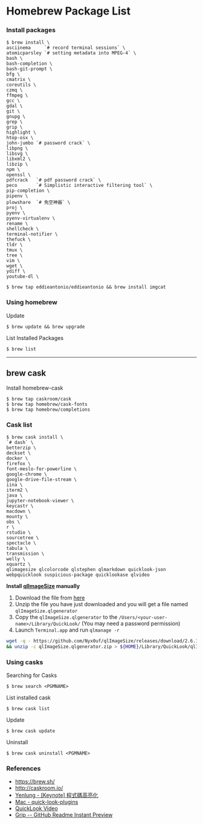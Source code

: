 # Homebrew Package List

### Install packages

```
$ brew install \
asciinema     `# record terminal sessions` \
atomicparsley `# setting metadata into MPEG-4` \
bash \
bash-completion \
bash-git-prompt \
bfg \
cmatrix \
coreutils \
czmq \
ffmpeg \
gcc \
gdal \
git \
gnupg \
grep \
grip \
highlight \
htop-osx \
john-jumbo `# password crack` \
libpng \
libsvg \
libxml2 \
libzip \
npm \
openssl \
pdfcrack   `# pdf password crack` \
peco       `# Simplistic interactive filtering tool` \
pip-completion \
pipenv \
plowshare  `# 免空神器` \
proj \
pyenv \
pyenv-virtualenv \
rename \
shellcheck \
terminal-notifier \
thefuck \
tldr \
tmux \
tree \
vim \
wget \
ydiff \
youtube-dl \

$ brew tap eddieantonio/eddieantonio && brew install imgcat
```

### Using homebrew

Update

```
$ brew update && brew upgrade
```

List Installed Packages

```
$ brew list
```

---------------------------------------------

## brew cask

Install homebrew-cask

```
$ brew tap caskroom/cask
$ brew tap homebrew/cask-fonts
$ brew tap homebrew/completions
```

### Cask list

```
$ brew cask install \
`# dash` \
betterzip \
deckset \
docker \
firefox \
font-meslo-for-powerline \
google-chrome \
google-drive-file-stream \
iina \
iterm2 \
java \
jupyter-notebook-viewer \
keycastr \
macdown \
mounty \
obs \
r \
rstudio \
sourcetree \
spectacle \
tabula \
transmission \
welly \
xquartz \
qlimagesize qlcolorcode qlstephen qlmarkdown quicklook-json webpquicklook suspicious-package quicklookase qlvideo
```

**Install [qlImageSize](https://github.com/L1cardo/qlImageSize) manually**

1. Download the file from [here](https://github.com/Nyx0uf/qlImageSize/releases/tag/2.6.1)
2. Unzip the file you have just downloaded and you will get a file named `qlImageSize.qlgenerator`
3. Copy the `qlImageSize.qlgenerator` to the `/Users/⁨<your-user-name>⁨/Library/QuickLook⁩/` (You may need a password permission)
4. Launch `Terminal.app` and run `qlmanage -r`

```bash
wget -q - https://github.com/Nyx0uf/qlImageSize/releases/download/2.6.1/qlImageSize.qlgenerator.zip \
&& unzip -c qlImageSize.qlgenerator.zip > ${HOME}/Library/QuickLook⁩/qlImageSize.qlgenerator
```

### Using casks

Searching for Casks

```
$ brew search <PGMNAME>
```

List installed cask

```
$ brew cask list
```

Update

```
$ brew cask update
```

Uninstall

```
$ brew cask uninstall <PGMNAME>
```

### References

- https://brew.sh/
- http://caskroom.io/
- [Yenlung - [Keynote] 程式碼高亮化](http://yenlung-blog.logdown.com/posts/773053-keynote-code-highlighting)
- [Mac - quick-look-plugins](https://github.com/sindresorhus/quick-look-plugins)
- [QuickLook Video](https://github.com/Marginal/QLVideo)
- [Grip -- GitHub Readme Instant Preview](https://github.com/joeyespo/grip)
